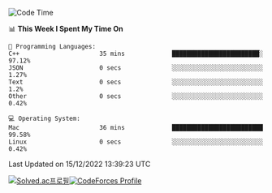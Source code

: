 
<!--START_SECTION:waka-->
![Code Time](http://img.shields.io/badge/Code%20Time-2%2C186%20hrs%2036%20mins-blue)

📊 **This Week I Spent My Time On** 

```text
💬 Programming Languages: 
C++                      35 mins             ████████████████████████░   97.12% 
JSON                     0 secs              ░░░░░░░░░░░░░░░░░░░░░░░░░   1.27% 
Text                     0 secs              ░░░░░░░░░░░░░░░░░░░░░░░░░   1.2% 
Other                    0 secs              ░░░░░░░░░░░░░░░░░░░░░░░░░   0.42%

💻 Operating System: 
Mac                      36 mins             █████████████████████████   99.58% 
Linux                    0 secs              ░░░░░░░░░░░░░░░░░░░░░░░░░   0.42%

```


 Last Updated on 15/12/2022 13:39:23 UTC
<!--END_SECTION:waka-->
[![Solved.ac프로필](http://mazassumnida.wtf/api/generate_badge?boj=hckim96)](https://solved.ac/hckim96)[![CodeForces Profile](https://cf.leed.at?id=hckim96)](https://codeforces.com/profile/hckim96)
